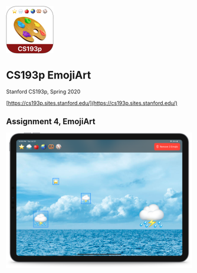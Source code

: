 <img src="other/icon.png" alt="App icon" width="128px"/>

# CS193p EmojiArt

Stanford CS193p, Spring 2020  

[https://cs193p.sites.stanford.edu/](https://cs193p.sites.stanford.edu/)  


## Assignment 4, EmojiArt  

![Assignment 4 screenshot](other/a4.png?)  
